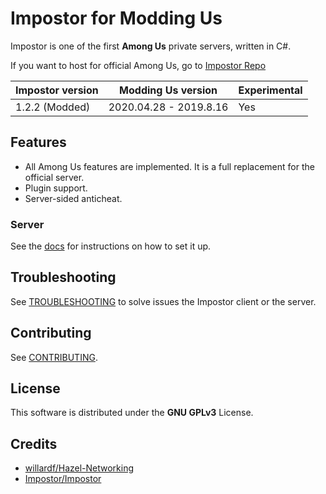 # Impostor for Modding Us

Impostor is one of the first **Among Us** private servers, written in C#. 

If you want to host for official Among Us, go to [Impostor Repo](https://github.com/Impostor/Impostor)

| Impostor version | Modding Us version | Experimental | 
|-|-|-|
| 1.2.2 (Modded) | 2020.04.28 - 2019.8.16 | Yes |

## Features

- All Among Us features are implemented. It is a full replacement for the official server.
- Plugin support.
- Server-sided anticheat.

### Server

See the [docs](docs/Running-the-server.md) for instructions on how to set it up.

## Troubleshooting

See [TROUBLESHOOTING](docs/TROUBLESHOOTING.md) to solve issues the Impostor client or the server.

## Contributing

See [CONTRIBUTING](CONTRIBUTING.md).

## License

This software is distributed under the **GNU GPLv3** License.

## Credits

- [willardf/Hazel-Networking](https://github.com/willardf/Hazel-Networking)
- [Impostor/Impostor](https://github.com/Impostor/Impostor)
